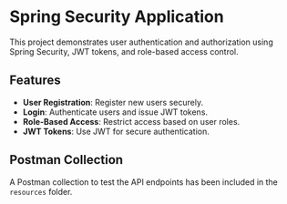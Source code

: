 # Spring Security Application

This project demonstrates user authentication and authorization using Spring Security, JWT tokens, and role-based access control.

## Features

- **User Registration**: Register new users securely.
- **Login**: Authenticate users and issue JWT tokens.
- **Role-Based Access**: Restrict access based on user roles.
- **JWT Tokens**: Use JWT for secure authentication.

## Postman Collection

A Postman collection to test the API endpoints has been included in the `resources` folder.
